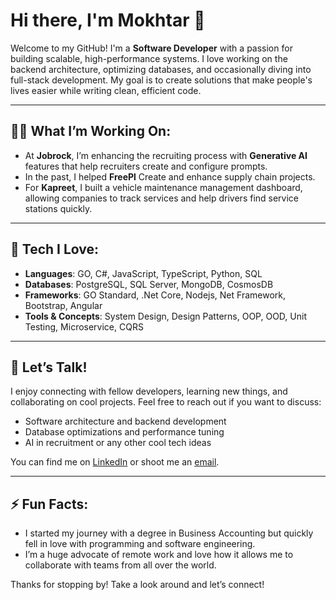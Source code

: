 # Hi there, I'm Mokhtar 👋

Welcome to my GitHub! I'm a **Software Developer** with a passion for building scalable, high-performance systems. I love working on the backend architecture, optimizing databases, and occasionally diving into full-stack development. My goal is to create solutions that make people's lives easier while writing clean, efficient code.

---

## 👨‍💻 What I’m Working On:
- At **Jobrock**, I’m enhancing the recruiting process with **Generative AI** features that help recruiters create and configure prompts.
- In the past, I helped **FreePl** Create and enhance supply chain projects.
- For **Kapreet**, I built a vehicle maintenance management dashboard, allowing companies to track services and help drivers find service stations quickly.
  
---

## 🔧 Tech I Love:
- **Languages**: GO, C#, JavaScript, TypeScript, Python, SQL
- **Databases**: PostgreSQL, SQL Server, MongoDB, CosmosDB
- **Frameworks**:  GO Standard, .Net Core, Nodejs, Net Framework,  Bootstrap, Angular
- **Tools & Concepts**:  System Design, Design Patterns, OOP, OOD, Unit Testing, Microservice, CQRS

  
---

## 💬 Let’s Talk!
I enjoy connecting with fellow developers, learning new things, and collaborating on cool projects. Feel free to reach out if you want to discuss:
- Software architecture and backend development
- Database optimizations and performance tuning
- AI in recruitment or any other cool tech ideas

You can find me on [LinkedIn](https://www.linkedin.com/in/mokhtars/) or shoot me an [email](mailto:mokhtar.s.mokhtar@outlook.com).

---

## ⚡ Fun Facts:
- I started my journey with a degree in Business Accounting but quickly fell in love with programming and software engineering.
- I’m a huge advocate of remote work and love how it allows me to collaborate with teams from all over the world.

Thanks for stopping by! Take a look around and let’s connect!
